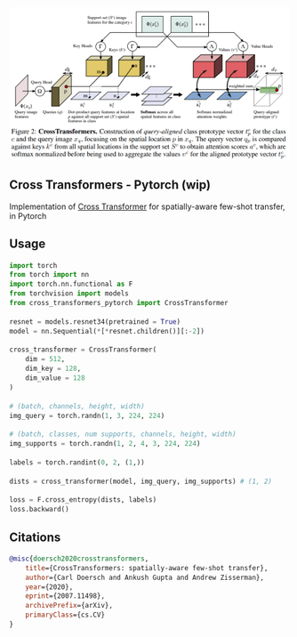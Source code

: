 <img src="./x-attn.png" width="600px"></img>

## Cross Transformers - Pytorch (wip)

Implementation of <a href="https://arxiv.org/abs/2007.11498">Cross Transformer</a> for spatially-aware few-shot transfer, in Pytorch

## Usage

```python
import torch
from torch import nn
import torch.nn.functional as F
from torchvision import models
from cross_transformers_pytorch import CrossTransformer

resnet = models.resnet34(pretrained = True)
model = nn.Sequential(*[*resnet.children()][:-2])

cross_transformer = CrossTransformer(
    dim = 512,
    dim_key = 128,
    dim_value = 128
)

# (batch, channels, height, width)
img_query = torch.randn(1, 3, 224, 224)

# (batch, classes, num supports, channels, height, width)
img_supports = torch.randn(1, 2, 4, 3, 224, 224)

labels = torch.randint(0, 2, (1,))

dists = cross_transformer(model, img_query, img_supports) # (1, 2)

loss = F.cross_entropy(dists, labels)
loss.backward()
```

## Citations

```bibtex
@misc{doersch2020crosstransformers,
    title={CrossTransformers: spatially-aware few-shot transfer}, 
    author={Carl Doersch and Ankush Gupta and Andrew Zisserman},
    year={2020},
    eprint={2007.11498},
    archivePrefix={arXiv},
    primaryClass={cs.CV}
}
```
